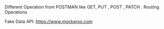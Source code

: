Different Operation from POSTMAN like GET, PUT , POST , PATCH . 
Routing Operations 

Fake Data API: https://www.mockaroo.com
